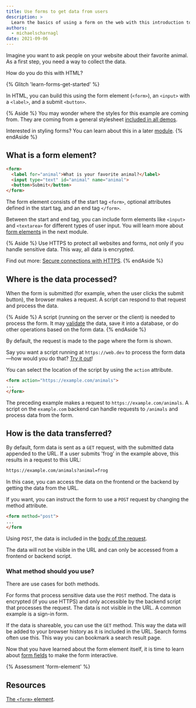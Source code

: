 ```yaml
---
title: Use forms to get data from users
description: >
  Learn the basics of using a form on the web with this introduction to the form element.
authors:
  - michaelscharnagl
date: 2021-09-06
---
```


Imagine you want to ask people on your website about their favorite animal.
As a first step, you need a way to collect the data.

How do you do this with HTML?

{% Glitch 'learn-forms-get-started' %}

In HTML, you can build this using the form element (`<form>`),
an `<input>` with a `<label>`, and a submit `<button>`.

{% Aside %}
You may wonder where the styles for this example are coming from.
They are coming from a general stylesheet
[included in all demos](https://web.dev/learn/forms#demos).

Interested in styling forms? You can learn about this in a later
[module](/learn/forms/css/styling).
{% endAside %}

## What is a form element?

```html
<form>
  <label for="animal">What is your favorite animal?</label>
  <input type="text" id="animal" name="animal">
  <button>Submit</button>
</form>
```

The form element consists of the start tag `<form>`,
optional attributes defined in the start tag, and an end tag `</form>`.

Between the start and end tag, you can include form elements like `<ìnput>` and `<textarea>`
for different types of user input.
You will learn more about [form elements](/learn/forms/form-elements) in the next module.

{% Aside %}
Use HTTPS to protect all websites and forms,
not only if you handle sensitive data. This way, all data is encrypted.

Find out more: [Secure connections with HTTPS](/secure/#secure-connections-with-https).
{% endAside %}

## Where is the data processed?

When the form is submitted (for example, when the user clicks the submit button),
the browser makes a request.
A script can respond to that request and process the data.

{% Aside %}
A script (running on the server or the client) is needed to process the form.
It may [validate](/learn/forms/validation) the data, save it into a database,
or do other operations based on the form data.
{% endAside %}

By default, the request is made to the page where the form is shown.

Say you want a script running at `https://web.dev`
to process the form data—how would you do that?
[Try it out](https://codepen.io/web-dot-dev/pen/fbf90faccc7a22e208c2a507f33be598?editors=1100)!

You can select the location of the script by using the `action` attribute.

```html
<form action="https://example.com/animals">
...
</form>
```
The preceding example makes a request to `https://example.com/animals`.
A script on the `example.com` backend can handle requests to `/animals`
and process data from the form.

## How is the data transferred?

By default, form data is sent as a `GET` request,
with the submitted data appended to the URL.
If a user submits 'frog' in the example above, this results in a request to this URL:

```html
https://example.com/animals?animal=frog
```

In this case, you can access the data on the frontend or the backend by getting the data from the URL.

If you want, you can instruct the form to use a `POST` request by changing the method attribute.

```html
<form method="post">
...
</form
```

Using `POST`, the data is included in the
[body of the request](https://developer.mozilla.org/en-US/docs/Web/HTTP/Methods/POST#example).

The data will not be visible in the URL and can only be accessed from a frontend or backend script.

### What method should you use?

There are use cases for both methods.

For forms that process sensitive data use the `POST` method.
The data is encrypted (if you use  HTTPS) and only accessible by the backend script that processes the request.
The data is not visible in the URL. A common example is a sign-in form.

If the data is shareable, you can use the `GET` method.
This way the data will be added to your browser history as it is included in the URL.
Search forms often use this. This way you can bookmark a search result page.

Now that you have learned about the form element itself,
it is time to learn about [form fields](/learn/forms/form-fields) to make the form interactive.

{% Assessment 'form-element' %}

## Resources

[The `<form>` element](https://developer.mozilla.org/en-US/docs/Web/HTML/Element/form).
